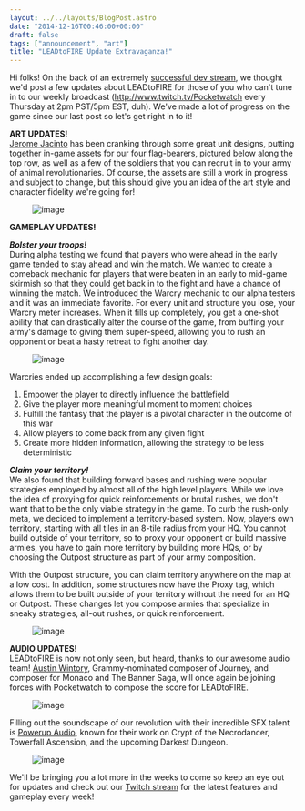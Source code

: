 ```yaml
---
layout: ../../layouts/BlogPost.astro
date: "2014-12-16T00:46:00+00:00"
draft: false
tags: ["announcement", "art"]
title: "LEADtoFIRE Update Extravaganza!"
---
```


<p>Hi folks! On the back of an extremely <a href="http://www.twitch.tv/pocketwatch/c/5690738">successful dev stream</a>, we thought we'd post a few updates about LEADtoFIRE for those of you who can't tune in to our weekly broadcast (<a href="http://www.twitch.tv/Pocketwatch">http://www.twitch.tv/Pocketwatch</a> every Thursday at 2pm PST/5pm EST, duh). We've made a lot of progress on the game since our last post so let's get right in to it!</p>
<p><b>ART UPDATES!</b><br><a href="http://chichapie.deviantart.com/">Jerome Jacinto</a> has been cranking through some great unit designs, putting together in-game assets for our four flag-bearers, pictured below along the top row, as well as a few of the soldiers that you can recruit in to your army of animal revolutionaries. Of course, the assets are still a work in progress and subject to change, but this should give you an idea of the art style and character fidelity we're going for!</p>
<p></p><figure class="tmblr-full" data-orig-height="472" data-orig-width="442" data-orig-src="/img/2014-12-16-leadtofire-update-extravaganza\7ef60ecc8acd43cf4f6e067313b36abbf92150cf9466863baf43f5cf07517fd5.png"><img src="/img/2014-12-16-leadtofire-update-extravaganza\a9e6f5f5843ba5b1d0c838f3c21ce672d90afc9d9e41b3a96145c96aac8ac248.png" alt="image" data-orig-height="472" data-orig-width="442" data-orig-src="/img/2014-12-16-leadtofire-update-extravaganza\7ef60ecc8acd43cf4f6e067313b36abbf92150cf9466863baf43f5cf07517fd5.png"></figure><p></p>
<p><b></b></p><!-- more -->
<p><b>GAMEPLAY UPDATES!</b></p>
<p><i><b>Bolster your troops!<br></b></i>During alpha testing we found that players who were ahead in the early game tended to stay ahead and win the match. We wanted to create a comeback mechanic for players that were beaten in an early to mid-game skirmish so that they could get back in to the fight and have a chance of winning the match. We introduced the Warcry mechanic to our alpha testers and it was an immediate favorite. For every unit and structure you lose, your Warcry meter increases. When it fills up completely, you get a one-shot ability that can drastically alter the course of the game, from buffing your army's damage to giving them super-speed, allowing you to rush an opponent or beat a hasty retreat to fight another day.</p>
<p></p><figure class="tmblr-full" data-orig-height="320" data-orig-width="480" data-orig-src="/img/2014-12-16-leadtofire-update-extravaganza\5ea44a7a6ce7760dcdfa4d5236b976ab2fe2ce501881ba48e400210f4897a9b6.png"><img src="/img/2014-12-16-leadtofire-update-extravaganza\ba8dca2a3d245aaee1570604a3bdcad758b21efd790c5e7b650fecffecfa412d.png" alt="image" data-orig-height="320" data-orig-width="480" data-orig-src="/img/2014-12-16-leadtofire-update-extravaganza\5ea44a7a6ce7760dcdfa4d5236b976ab2fe2ce501881ba48e400210f4897a9b6.png"></figure><p></p>

<p>Warcries ended up accomplishing a few design goals:</p>
<ol><li>Empower the player to directly influence the battlefield</li>
<li>Give the player more meaningful moment to moment choices</li>
<li>Fulfill the fantasy that the player is a pivotal character in the outcome of this war</li>
<li>Allow players to come back from any given fight</li>
<li>Create more hidden information, allowing the strategy to be less deterministic</li>
</ol><p><b><i>Claim your territory!</i></b><br>We also found that building forward bases and rushing were popular strategies employed by almost all of the high level players. While we love the idea of proxying for quick reinforcements or brutal rushes, we don't want that to be the only viable strategy in the game. To curb the rush-only meta, we decided to implement a territory-based system. Now, players own territory, starting with all tiles in an 8-tile radius from your HQ. You cannot build outside of your territory, so to proxy your opponent or build massive armies, you have to gain more territory by building more HQs, or by choosing the Outpost structure as part of your army composition.</p>
<p>With the Outpost structure, you can claim territory anywhere on the map at a low cost. In addition, some structures now have the Proxy tag, which allows them to be built outside of your territory without the need for an HQ or Outpost. These changes let you compose armies that specialize in sneaky strategies, all-out rushes, or quick reinforcement.</p>
<p></p><figure class="tmblr-full" data-orig-height="320" data-orig-width="480" data-orig-src="/img/2014-12-16-leadtofire-update-extravaganza\5412caa5bfcc52d11d099bb4c7208bb4dd36fd7aadc287eadf403b92d29fec16.png"><img src="/img/2014-12-16-leadtofire-update-extravaganza\d7849f42d371dde4bfd848dee0db96113b2d9f137aeafd6993951e506e68685f.png" alt="image" data-orig-height="320" data-orig-width="480" data-orig-src="/img/2014-12-16-leadtofire-update-extravaganza\5412caa5bfcc52d11d099bb4c7208bb4dd36fd7aadc287eadf403b92d29fec16.png"></figure><p></p>
<p><b>AUDIO UPDATES!</b><br>LEADtoFIRE is now not only seen, but heard, thanks to our awesome audio team! <a href="http://www.austinwintory.com/">Austin Wintory</a>, Grammy-nominated composer of Journey, and composer for Monaco and The Banner Saga, will once again be joining forces with Pocketwatch to compose the score for LEADtoFIRE.&nbsp;</p>
<p></p><figure class="tmblr-full" data-orig-height="500" data-orig-width="500" data-orig-src="/img/2014-12-16-leadtofire-update-extravaganza\ee7b69c47bfaceea80cadba99c63e4457699d5451b45c5b19959142e828bca3e.jpg"><img src="/img/2014-12-16-leadtofire-update-extravaganza\e2ba62dc4e1a1c37c76570ffe773d867b26561fd6e6a373bbd4e20abb75f57dc.jpg" alt="image" data-orig-height="500" data-orig-width="500" data-orig-src="/img/2014-12-16-leadtofire-update-extravaganza\ee7b69c47bfaceea80cadba99c63e4457699d5451b45c5b19959142e828bca3e.jpg"></figure><p></p>
<p>Filling out the soundscape of our revolution with their incredible SFX talent is&nbsp;<a href="http://www.powerupaudio.com/">Powerup Audio</a>, known for their work on Crypt of the Necrodancer, Towerfall Ascension, and the upcoming Darkest Dungeon.</p>
<p></p><figure class="tmblr-full" data-orig-height="333" data-orig-width="500" data-orig-src="/img/2014-12-16-leadtofire-update-extravaganza\a731f0635602e7dad19d8738199fa84bf9ac5a48a93221408005bafbc8d4467a.jpg"><img src="/img/2014-12-16-leadtofire-update-extravaganza\61b3bfc2b78b16880bb91a0d3982c7f510041cca2f05540b6fc2f54edfc07765.jpg" alt="image" data-orig-height="333" data-orig-width="500" data-orig-src="/img/2014-12-16-leadtofire-update-extravaganza\a731f0635602e7dad19d8738199fa84bf9ac5a48a93221408005bafbc8d4467a.jpg"></figure><p></p>
<p>We'll be bringing you a lot more in the weeks to come so keep an eye out for updates and check out our <a href="http://www.twitch.tv/Pocketwatch">Twitch stream</a> for the latest features and gameplay every week!</p>
